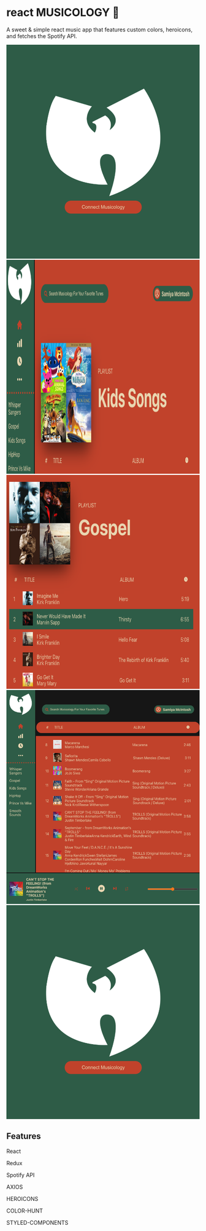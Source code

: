 # react MUSICOLOGY 💸

A sweet & simple react music app that features custom colors, heroicons, and fetches the Spotify API.

  <img src="assets/img/Login.png" width="973" height="557" />
  <img src="assets/img/Header-NoBackground.png" width="973" height="557" />
    <img src="assets/img/Body.PNG" width="png" height="557"/>
      <img src="assets/img/FullScreen.png" width="973" height="557" />
        <img src="assets/img/Login.png" width="973" height="557"/>

## Features

React

Redux

Spotify API

AXIOS

HEROICONS

COLOR-HUNT

STYLED-COMPONENTS
